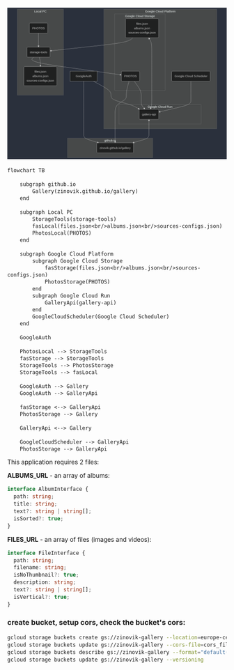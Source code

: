 ![diagram](./diagram.png)

```
flowchart TB

    subgraph github.io
        Gallery(zinovik.github.io/gallery)
    end

    subgraph Local PC
        StorageTools(storage-tools)
        fasLocal(files.json<br/>albums.json<br/>sources-configs.json)
        PhotosLocal(PHOTOS)
    end

    subgraph Google Cloud Platform
        subgraph Google Cloud Storage
            fasStorage(files.json<br/>albums.json<br/>sources-configs.json)
            PhotosStorage(PHOTOS)
        end
        subgraph Google Cloud Run
            GalleryApi(gallery-api)
        end
        GoogleCloudScheduler(Google Cloud Scheduler)
    end

    GoogleAuth

    PhotosLocal --> StorageTools
    fasStorage --> StorageTools
    StorageTools --> PhotosStorage
    StorageTools --> fasLocal

    GoogleAuth --> Gallery
    GoogleAuth --> GalleryApi

    fasStorage <--> GalleryApi
    PhotosStorage --> Gallery

    GalleryApi <--> Gallery

    GoogleCloudScheduler --> GalleryApi
    PhotosStorage --> GalleryApi
```

This application requires 2 files:

**ALBUMS_URL** - an array of albums:

```typescript
interface AlbumInterface {
  path: string;
  title: string;
  text?: string | string[];
  isSorted?: true;
}
```

**FILES_URL** - an array of files (images and videos):

```typescript
interface FileInterface {
  path: string;
  filename: string;
  isNoThumbnail?: true;
  description: string;
  text?: string | string[];
  isVertical?: true;
}
```

### create bucket, setup cors, check the bucket's cors:

```bash
gcloud storage buckets create gs://zinovik-gallery --location=europe-central2
gcloud storage buckets update gs://zinovik-gallery --cors-file=cors_file.json
gcloud storage buckets describe gs://zinovik-gallery --format="default(cors_config)"
gcloud storage buckets update gs://zinovik-gallery --versioning
```
